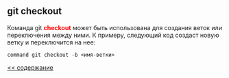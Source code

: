 ## git checkout

Команда git <span style="color:red">**checkout**</span> может быть использована для создания веток или переключения между ними. К примеру, следующий код создаст новую ветку и переключится на нее:

```
command git checkout -b <имя-ветки>
```

[<< содержание](./readme.md)